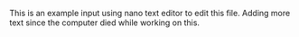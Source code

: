 This is an example input using nano text editor to edit this file.
Adding more text since the computer died while working on this.

